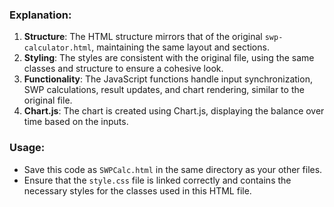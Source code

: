 ### Explanation:
1. **Structure**: The HTML structure mirrors that of the original `swp-calculator.html`, maintaining the same layout and sections.
2. **Styling**: The styles are consistent with the original file, using the same classes and structure to ensure a cohesive look.
3. **Functionality**: The JavaScript functions handle input synchronization, SWP calculations, result updates, and chart rendering, similar to the original file.
4. **Chart.js**: The chart is created using Chart.js, displaying the balance over time based on the inputs.

### Usage:
- Save this code as `SWPCalc.html` in the same directory as your other files.
- Ensure that the `style.css` file is linked correctly and contains the necessary styles for the classes used in this HTML file.